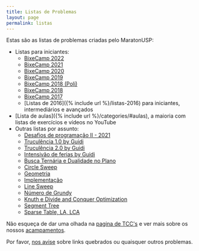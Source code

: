 ```yaml
---
title: Listas de Problemas
layout: page
permalink: listas
---
```


Estas são as listas de problemas criadas pelo MaratonUSP:

- Listas para iniciantes:
    - [BixeCamp 2022](https://docs.google.com/spreadsheets/d/1RvidmUYxAtbs_B81HSBbIfZCTnl9r-nXsCV8P6J3uWs/edit?usp=sharing)
    - [BixeCamp 2021](https://vjudge.net/group/bixecamp2021)
    - [BixeCamp 2020](https://docs.google.com/spreadsheets/d/1miUvi3sHPMi7K__tj90C8fg96scEWnFm3XoVbGgTkpc/edit?usp=sharing)
    - [BixeCamp 2019](https://docs.google.com/spreadsheets/d/11rx5KznjcPojFNiA4wxJ6ZgczLENCgmBFJguCPLkJUs/edit?usp=sharing)
    - [BixeCamp 2018 (Poli)](https://docs.google.com/spreadsheets/d/125MscN6BCLWx-GTDFKVOhw8Ni3VDWe7TrsP1zrjzsPo)
    - [BixeCamp 2018](https://drive.google.com/open?id=1HhwY-lslAjU7bebiImGcdWWT1jyuVvm3ttp-8gJS3Rg)
    - [BixeCamp 2017](https://docs.google.com/spreadsheets/d/1dXSSo5ybWk7WnuA5l6XjhddhIuJls5NHiRVzVc4A9pk)
    - [Listas de 2016]({% include url %}/listas-2016) para iniciantes, intermediários e avançados
- [Lista de aulas]({% include url %}/categories/#aulas), a maioria com listas de exercícios e vídeos no YouTube
- Outras listas por assunto:
    - [Desafios de programação II - 2021](https://docs.google.com/spreadsheets/d/1AvJFPwnHvTwtZBGgU2BjtDygaVZ96-enbcZBIGOISE8)
    - [Truculência 1.0 by Guidi](https://docs.google.com/spreadsheets/d/1WwePli4VhDbeOAkT_Cd0Ewrqxuitsyc2VDt6fdazB7s/edit?usp=sharing)
    - [Truculência 2.0 by Guidi](https://docs.google.com/spreadsheets/d/1ojEo2vgpxXv_E-soCxLtg5wUvrakhEXofRg5lqvr4rg/edit?usp=sharing)
    - [Intensivão de ferias by Guidi](https://docs.google.com/spreadsheets/d/1QT-p_Nzb-c6bTdDcnBHq_qRJ7B9biH75014ItH1IIKU/edit?usp=sharing)
    - [Busca Ternária e Dualidade no Plano](https://docs.google.com/spreadsheets/d/1nxrLXlCvZtDfh1Y6V7cz4EPfx_mt0eC-spLt-92fOXU/edit?usp=sharing)
    - [Circle Sweep](https://docs.google.com/spreadsheets/d/13C_52V8Ko-I_dMCu_Vqm_DTTEEYzVl-ZmMKpuQ1SoWY/edit?usp=sharing)
    - [Geometria](https://docs.google.com/spreadsheets/d/1OK47NPphwo7JGuKB0E6sRtDeZP-43bShsFezj26-oUI/edit?usp=sharing)
    - [Implementação](https://docs.google.com/spreadsheets/d/1VXRZeH9F5J0EydFJFtBC8dmUveosPLzp0WhAx0R-BF4/edit?usp=sharing)
    - [Line Sweep](https://docs.google.com/spreadsheets/d/1gUJhWlCB63oaanTGJcJf8vx9F2Py9LsBql_NUi9OY8w/edit?usp=sharing)
    - [Número de Grundy](https://docs.google.com/spreadsheets/d/1iKLrLRugmWnn71TY5hGmDGfIoVM0ljYUAFMtb_IyxC0/edit?usp=sharing)
    - [Knuth e Divide and Conquer Optimization](https://docs.google.com/spreadsheets/d/1jQo3_fXIocAoLRvlozpqFi2b52MUEwoqm94uvK5diHY/edit?usp=sharing)
    - [Segment Tree](https://docs.google.com/spreadsheets/d/118hY6mmzsS-cvg6diXFvW5bMpvZ3pb3rMcFvfkkMm-M/edit?usp=sharing)
    - [Sparse Table, LA, LCA](https://docs.google.com/spreadsheets/d/1MNGdljJ4OjW0_nxgYjON3w08UUappZ1gqCdBVfbYhzo/edit?usp=sharing)

Não esqueça de dar uma olhada na [pagina de TCC's](https://www.ime.usp.br/~maratona/tccs.html) e ver mais sobre os nossos [acampamentos](https://www.ime.usp.br/~maratona/acampamentos).

Por favor, [nos avise](http://facebook.com/maratonusp) sobre links quebrados ou quaisquer outros problemas.
